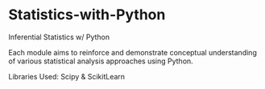 # Statistics-with-Python
Inferential Statistics w/ Python

Each module aims to reinforce and demonstrate conceptual understanding of various statistical analysis approaches using Python.

Libraries Used: Scipy & ScikitLearn
